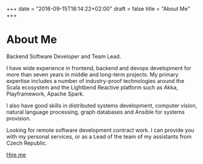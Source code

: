+++
date = "2016-09-15T18:14:22+02:00"
draft = false
title = "About Me"
+++

# About Me

Backend Software Developer and Team Lead. 

I have wide experience in frontend, backend and devops development for more than seven years in middle and long-term projects. My primary expertise includes a number of industry-proof technologies around the Scala ecosystem  and the Lightbend Reactive platform  such as Akka, Playframework, Apache Spark.

I also have  good skills  in distributed systems development, computer vision, natural language processing, graph databases  and Ansible for systems provision. 

Looking for remote software development contract work. I can provide you with my personal services, or as a Lead of the team of my assistants from Czech Republic. 

[Hire me](/contact)